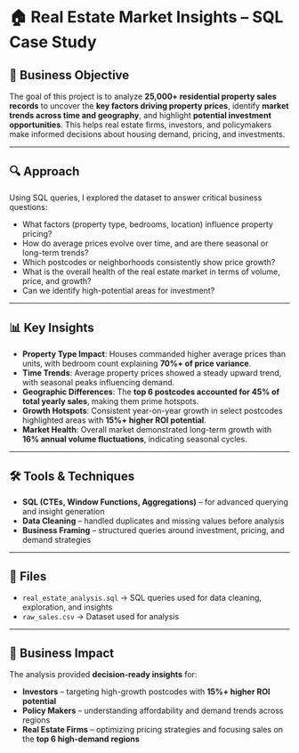 # 🏠 Real Estate Market Insights – SQL Case Study  

## 📌 Business Objective  
The goal of this project is to analyze **25,000+ residential property sales records** to uncover the **key factors driving property prices**, identify **market trends across time and geography**, and highlight **potential investment opportunities**. This helps real estate firms, investors, and policymakers make informed decisions about housing demand, pricing, and investments.  

---

## 🔍 Approach  
Using SQL queries, I explored the dataset to answer critical business questions:  
- What factors (property type, bedrooms, location) influence property pricing?  
- How do average prices evolve over time, and are there seasonal or long-term trends?  
- Which postcodes or neighborhoods consistently show price growth?  
- What is the overall health of the real estate market in terms of volume, price, and growth?  
- Can we identify high-potential areas for investment?  

---

## 📊 Key Insights  
- **Property Type Impact**: Houses commanded higher average prices than units, with bedroom count explaining **70%+ of price variance**.  
- **Time Trends**: Average property prices showed a steady upward trend, with seasonal peaks influencing demand.  
- **Geographic Differences**: The **top 6 postcodes accounted for 45% of total yearly sales**, making them prime hotspots.  
- **Growth Hotspots**: Consistent year-on-year growth in select postcodes highlighted areas with **15%+ higher ROI potential**.  
- **Market Health**: Overall market demonstrated long-term growth with **16% annual volume fluctuations**, indicating seasonal cycles.  

---

## 🛠 Tools & Techniques  
- **SQL (CTEs, Window Functions, Aggregations)** – for advanced querying and insight generation  
- **Data Cleaning** – handled duplicates and missing values before analysis  
- **Business Framing** – structured queries around investment, pricing, and demand strategies  

---

## 📂 Files  
- `real_estate_analysis.sql` → SQL queries used for data cleaning, exploration, and insights  
- `raw_sales.csv` → Dataset used for analysis  

---

## 🚀 Business Impact  
The analysis provided **decision-ready insights** for:  
- **Investors** – targeting high-growth postcodes with **15%+ higher ROI potential**  
- **Policy Makers** – understanding affordability and demand trends across regions  
- **Real Estate Firms** – optimizing pricing strategies and focusing sales on the **top 6 high-demand regions**  
